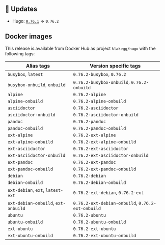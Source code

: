 ## :heartbeat: Updates

* Hugo: [`0.76.1`](https://github.com/klakegg/docker-hugo/releases/tag/0.76.1) => `0.76.2`


## Docker images

This release is available from Docker Hub as project `klakegg/hugo` with the following tags:

| Alias tags                   | Version specific tags                      |
| ---------------------------- | ------------------------------------------ |
| `busybox`, `latest`          | `0.76.2-busybox`, `0.76.2`                 |
| `busybox-onbuild`, `onbuild` | `0.76.2-busybox-onbuild`, `0.76.2-onbuild` |
| `alpine`                     | `0.76.2-alpine`                            |
| `alpine-onbuild`             | `0.76.2-alpine-onbuild`                    |
| `asciidoctor`                | `0.76.2-asciidoctor`                       |
| `asciidoctor-onbuild`        | `0.76.2-asciidoctor-onbuild`               |
| `pandoc`                     | `0.76.2-pandoc`                            |
| `pandoc-onbuild`             | `0.76.2-pandoc-onbuild`                    |
| `ext-alpine`                 | `0.76.2-ext-alpine`                        |
| `ext-alpine-onbuild`         | `0.76.2-ext-alpine-onbuild`                |
| `ext-asciidoctor`            | `0.76.2-ext-asciidoctor`                   |
| `ext-asciidoctor-onbuild`    | `0.76.2-ext-asciidoctor-onbuild`           |
| `ext-pandoc`                 | `0.76.2-ext-pandoc`                        |
| `ext-pandoc-onbuild`         | `0.76.2-ext-pandoc-onbuild`                |
| `debian`                     | `0.76.2-debian`                            |
| `debian-onbuild`             | `0.76.2-debian-onbuild`                    |
| `ext-debian`, `ext`, `latest-ext` | `0.76.2-ext-debian`, `0.76.2-ext`     |
| `ext-debian-onbuild`, `ext-onbuild` | `0.76.2-ext-debian-onbuild`, `0.76.2-ext-onbuild` |
| `ubuntu`                     | `0.76.2-ubuntu`                            |
| `ubuntu-onbuild`             | `0.76.2-ubuntu-onbuild`                    |
| `ext-ubuntu`                 | `0.76.2-ext-ubuntu`                        |
| `ext-ubuntu-onbuild`         | `0.76.2-ext-ubuntu-onbuild`                |
